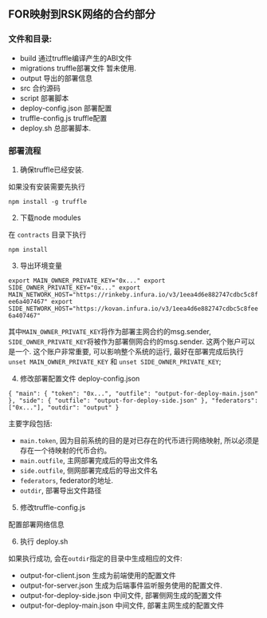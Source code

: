 ## FOR映射到RSK网络的合约部分

### 文件和目录:

+ build 通过truffle编译产生的ABI文件
+ migrations truffle部署文件 暂未使用.
+ output 导出的部署信息
+ src 合约源码
+ script 部署脚本
+ deploy-config.json 部署配置
+ truffle-config.js truffle配置
+ deploy.sh 总部署脚本.


### 部署流程

1. 确保truffle已经安装.

如果没有安装需要先执行

`npm install -g truffle`

2. 下载node modules

在 `contracts` 目录下执行

`npm install`

3. 导出环境变量

`
export MAIN_OWNER_PRIVATE_KEY="0x..."
export SIDE_OWNER_PRIVATE_KEY="0x..."
export MAIN_NETWORK_HOST="https://rinkeby.infura.io/v3/1eea4d6e882747cdbc5c8fee6a407467"
export SIDE_NETWORK_HOST="https://kovan.infura.io/v3/1eea4d6e882747cdbc5c8fee6a407467"
`

其中`MAIN_OWNER_PRIVATE_KEY`将作为部署主网合约的msg.sender, `SIDE_OWNER_PRIVATE_KEY`将被作为部署侧网合约的msg.sender. 这两个账户可以是一个. 这个账户非常重要, 可以影响整个系统的运行, 最好在部署完成后执行 `unset MAIN_OWNER_PRIVATE_KEY` 和 `unset SIDE_OWNER_PRIVATE_KEY`;

4. 修改部署配置文件 deploy-config.json

`
{
    "main": {
        "token": "0x...",
        "outfile": "output-for-deploy-main.json"
    },
    "side": {
        "outfile": "output-for-deploy-side.json"
    },
    "federators": ["0x..."],
    "outdir": "output"
}
`

主要字段包括:

+ `main.token`, 因为目前系统的目的是对已存在的代币进行网络映射, 所以必须是存在一个待映射的代币合约。
+ `main.outfile`, 主网部署完成后的导出文件名
+ `side.outfile`, 侧网部署完成后的导出文件名
+ `federators`, federator的地址.
+ `outdir`, 部署导出文件路径

5. 修改truffle-config.js

配置部署网络信息

6. 执行 deploy.sh 

如果执行成功, 会在`outdir`指定的目录中生成相应的文件:

+ output-for-client.json         生成为前端使用的配置文件
+ output-for-server.json         生成为后端事件监听服务使用的配置文件.
+ output-for-deploy-side.json    中间文件, 部署侧网生成的配置文件
+ output-for-deploy-main.json    中间文件, 部署主网生成的配置文件

